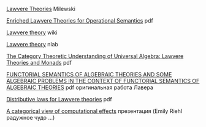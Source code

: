 
[Lawvere Theories](https://bartoszmilewski.com/2017/08/26/lawvere-theories/) Milewski

[Enriched Lawvere Theories for Operational Semantics](https://arxiv.org/pdf/1905.05636) pdf

[Lawvere theory](https://en.wikipedia.org/wiki/Lawvere_theory) wiki

[Lawvere theory](https://ncatlab.org/nlab/show/Lawvere+theory) nlab

[The Category Theoretic Understanding of Universal Algebra: Lawvere Theories and Monads](https://www.irif.fr/~mellies/mpri/mpri-ens/articles/hyland-power-lawvere-theories-and-monads.pdf) pdf

[FUNCTORIAL SEMANTICS OF ALGEBRAIC THEORIES AND SOME ALGEBRAIC PROBLEMS IN THE CONTEXT OF FUNCTORIAL SEMANTICS OF ALGEBRAIC THEORIES](http://www.tac.mta.ca/tac/reprints/articles/5/tr5.pdf) pdf оригинальная работа Лавера

[Distributive laws for Lawvere theories](https://compositionality.episciences.org/13507/pdf) pdf

[A categorical view of computational effects](https://math.jhu.edu/~eriehl/lambda.pdf) презентация (Emily Riehl радужное чудо …)
